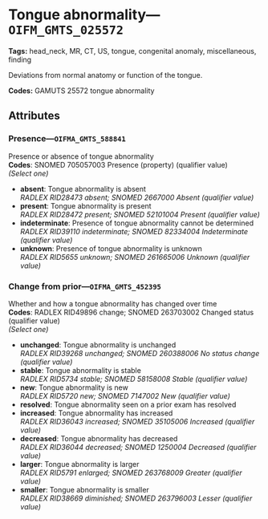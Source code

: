 # Tongue abnormality—`OIFM_GMTS_025572`

**Tags:** head_neck, MR, CT, US, tongue, congenital anomaly, miscellaneous, finding

Deviations from normal anatomy or function of the tongue.

**Codes:** GAMUTS 25572 tongue abnormality

## Attributes

### Presence—`OIFMA_GMTS_588841`

Presence or absence of tongue abnormality  
**Codes**: SNOMED 705057003 Presence (property) (qualifier value)  
*(Select one)*

- **absent**: Tongue abnormality is absent  
_RADLEX RID28473 absent; SNOMED 2667000 Absent (qualifier value)_
- **present**: Tongue abnormality is present  
_RADLEX RID28472 present; SNOMED 52101004 Present (qualifier value)_
- **indeterminate**: Presence of tongue abnormality cannot be determined  
_RADLEX RID39110 indeterminate; SNOMED 82334004 Indeterminate (qualifier value)_
- **unknown**: Presence of tongue abnormality is unknown  
_RADLEX RID5655 unknown; SNOMED 261665006 Unknown (qualifier value)_

### Change from prior—`OIFMA_GMTS_452395`

Whether and how a tongue abnormality has changed over time  
**Codes**: RADLEX RID49896 change; SNOMED 263703002 Changed status (qualifier value)  
*(Select one)*

- **unchanged**: Tongue abnormality is unchanged  
_RADLEX RID39268 unchanged; SNOMED 260388006 No status change (qualifier value)_
- **stable**: Tongue abnormality is stable  
_RADLEX RID5734 stable; SNOMED 58158008 Stable (qualifier value)_
- **new**: Tongue abnormality is new  
_RADLEX RID5720 new; SNOMED 7147002 New (qualifier value)_
- **resolved**: Tongue abnormality seen on a prior exam has resolved  
- **increased**: Tongue abnormality has increased  
_RADLEX RID36043 increased; SNOMED 35105006 Increased (qualifier value)_
- **decreased**: Tongue abnormality has decreased  
_RADLEX RID36044 decreased; SNOMED 1250004 Decreased (qualifier value)_
- **larger**: Tongue abnormality is larger  
_RADLEX RID5791 enlarged; SNOMED 263768009 Greater (qualifier value)_
- **smaller**: Tongue abnormality is smaller  
_RADLEX RID38669 diminished; SNOMED 263796003 Lesser (qualifier value)_